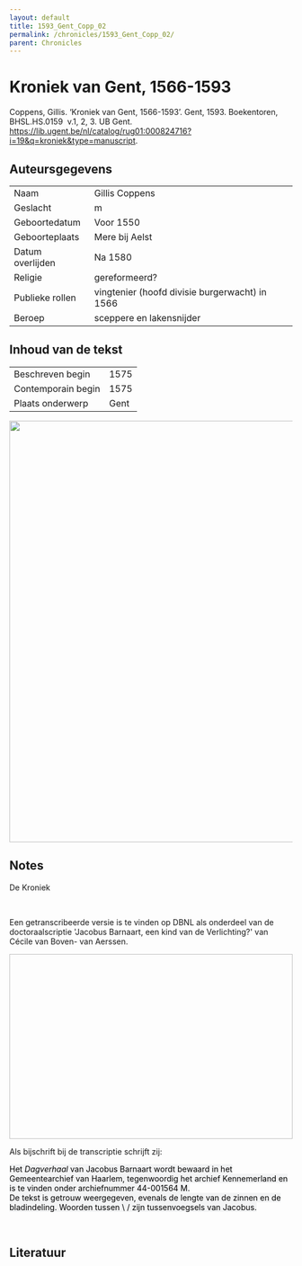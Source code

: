 ```yaml
---
layout: default
title: 1593_Gent_Copp_02
permalink: /chronicles/1593_Gent_Copp_02/
parent: Chronicles
--- 
```



# Kroniek van Gent, 1566-1593 

Coppens, Gillis. ‘Kroniek van Gent, 1566-1593’. Gent, 1593. Boekentoren, BHSL.HS.0159  v.1, 2, 3. UB Gent. https://lib.ugent.be/nl/catalog/rug01:000824716?i=19&q=kroniek&type=manuscript. 

## Auteursgegevens 

| | | 
| --------------- | --------------- | 
| Naam | Gillis Coppens | 
| Geslacht | m | 
 | Geboortedatum | Voor 1550 | 
| Geboorteplaats | Mere bij Aelst | 
| Datum overlijden | Na 1580 | 
| Religie | gereformeerd? | 
| Publieke rollen | vingtenier (hoofd divisie burgerwacht) in 1566 | 
| Beroep | sceppere en lakensnijder | 

## Inhoud van de tekst 

| | | 
| --------------- | --------------- | 
| Beschreven begin | 1575 | 
| Contemporain begin | 1575 | 
| Plaats onderwerp | Gent | 

[<img src="..\..\barplots_chronicles\1593_Gent_Copp_02.jpg" width="750"/>](..\..\barplots_chronicles\1593_Gent_Copp_02.jpg) 

## Notes 

<div data-schema-version="8"><p>De Kroniek</p>
<p>&nbsp;</p>
<p>Een getranscribeerde versie is te vinden op DBNL als onderdeel van de doctoraalscriptie 'Jacobus Barnaart, een kind van de Verlichting?' van Cécile van Boven- van Aerssen.</p>
<p><img alt="" data-attachment-key="XMKBAG3I" width="606" height="329"></p>
<p>Als bijschrift bij de transcriptie schrijft zij:</p>
<p><span style="color: #000000"><span style="background-color: #f3f4f5">Het&nbsp;</span></span><em><span style="color: #000000"><span style="background-color: #f3f4f5">Dagverhaal</span></span></em><span style="color: #000000"><span style="background-color: #f3f4f5">&nbsp;van Jacobus Barnaart wordt bewaard in het Gemeentearchief van Haarlem, tegenwoordig het archief Kennemerland en is te vinden onder archiefnummer 44-001564 M.<br>De tekst is getrouw weergegeven, evenals de lengte van de zinnen en de bladindeling. Woorden tussen \ / zijn tussenvoegsels van Jacobus.</span></span></p>
<p>&nbsp;</p>
</div> 

## Literatuur 

